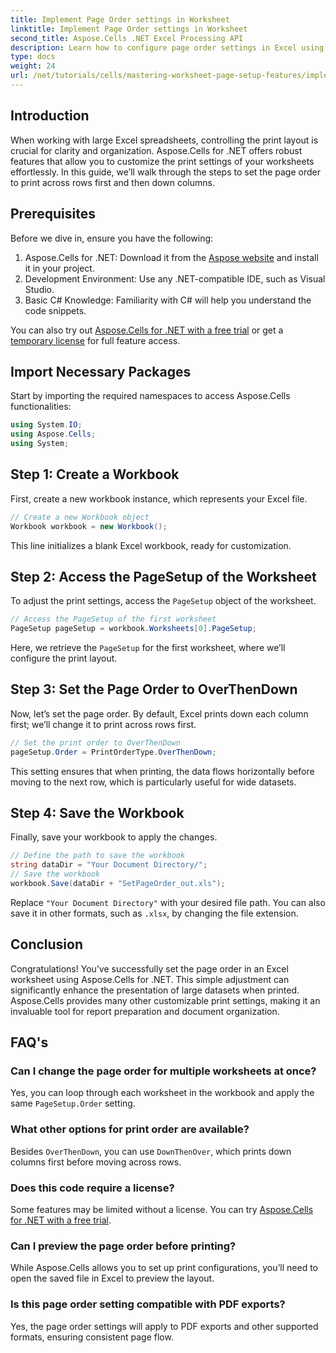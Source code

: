 ```yaml
---
title: Implement Page Order settings in Worksheet
linktitle: Implement Page Order settings in Worksheet
second_title: Aspose.Cells .NET Excel Processing API
description: Learn how to configure page order settings in Excel using Aspose.Cells for .NET. This step-by-step guide demonstrates how to print across rows first and then down columns, ensuring your large spreadsheets appear neatly on paper.
type: docs
weight: 24
url: /net/tutorials/cells/mastering-worksheet-page-setup-features/implement-page-order-settings/
---
```

## Introduction

When working with large Excel spreadsheets, controlling the print layout is crucial for clarity and organization. Aspose.Cells for .NET offers robust features that allow you to customize the print settings of your worksheets effortlessly. In this guide, we’ll walk through the steps to set the page order to print across rows first and then down columns.

## Prerequisites

Before we dive in, ensure you have the following:

1. Aspose.Cells for .NET: Download it from the [Aspose website](https://releases.aspose.com/cells/net/) and install it in your project.
2. Development Environment: Use any .NET-compatible IDE, such as Visual Studio.
3. Basic C# Knowledge: Familiarity with C# will help you understand the code snippets.

You can also try out [Aspose.Cells for .NET with a free trial](https://releases.aspose.com/) or get a [temporary license](https://purchase.aspose.com/temporary-license/) for full feature access.

## Import Necessary Packages

Start by importing the required namespaces to access Aspose.Cells functionalities:

```csharp
using System.IO;
using Aspose.Cells;
using System;
```

## Step 1: Create a Workbook

First, create a new workbook instance, which represents your Excel file.

```csharp
// Create a new Workbook object
Workbook workbook = new Workbook();
```

This line initializes a blank Excel workbook, ready for customization.

## Step 2: Access the PageSetup of the Worksheet

To adjust the print settings, access the `PageSetup` object of the worksheet.

```csharp
// Access the PageSetup of the first worksheet
PageSetup pageSetup = workbook.Worksheets[0].PageSetup;
```

Here, we retrieve the `PageSetup` for the first worksheet, where we’ll configure the print layout.

## Step 3: Set the Page Order to OverThenDown

Now, let’s set the page order. By default, Excel prints down each column first; we’ll change it to print across rows first.

```csharp
// Set the print order to OverThenDown
pageSetup.Order = PrintOrderType.OverThenDown;
```

This setting ensures that when printing, the data flows horizontally before moving to the next row, which is particularly useful for wide datasets.

## Step 4: Save the Workbook

Finally, save your workbook to apply the changes.

```csharp
// Define the path to save the workbook
string dataDir = "Your Document Directory/";
// Save the workbook
workbook.Save(dataDir + "SetPageOrder_out.xls");
```

Replace `"Your Document Directory"` with your desired file path. You can also save it in other formats, such as `.xlsx`, by changing the file extension.

## Conclusion

Congratulations! You’ve successfully set the page order in an Excel worksheet using Aspose.Cells for .NET. This simple adjustment can significantly enhance the presentation of large datasets when printed. Aspose.Cells provides many other customizable print settings, making it an invaluable tool for report preparation and document organization.

## FAQ's

### Can I change the page order for multiple worksheets at once?

Yes, you can loop through each worksheet in the workbook and apply the same `PageSetup.Order` setting.

### What other options for print order are available?

Besides `OverThenDown`, you can use `DownThenOver`, which prints down columns first before moving across rows.

### Does this code require a license?

Some features may be limited without a license. You can try [Aspose.Cells for .NET with a free trial](https://releases.aspose.com/).

### Can I preview the page order before printing?

While Aspose.Cells allows you to set up print configurations, you’ll need to open the saved file in Excel to preview the layout.

### Is this page order setting compatible with PDF exports?

Yes, the page order settings will apply to PDF exports and other supported formats, ensuring consistent page flow.
